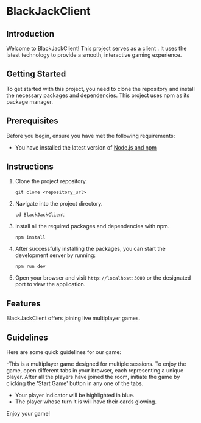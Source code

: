 # BlackJackClient

## Introduction
Welcome to BlackJackClient! This project serves as a client . It uses the latest technology to provide a smooth, interactive gaming experience. 

## Getting Started
To get started with this project, you need to clone the repository and install the necessary packages and dependencies. This project uses npm as its package manager.

## Prerequisites
Before you begin, ensure you have met the following requirements:
* You have installed the latest version of [Node.js and npm](https://nodejs.org/en/download/)

## Instructions

1. Clone the project repository.
    ```
    git clone <repository_url>
    ```
2. Navigate into the project directory.
    ```
    cd BlackJackClient
    ```
3. Install all the required packages and dependencies with npm.
    ```
    npm install
    ```
4. After successfully installing the packages, you can start the development server by running:
    ```
    npm run dev
    ```
5. Open your browser and visit `http://localhost:3000` or the designated port to view the application.

## Features
BlackJackClient offers joining live multiplayer games.


## Guidelines
Here are some quick guidelines for our game:

-This is a multiplayer game designed for multiple sessions.
  To enjoy the game, open different tabs in your browser, each representing a unique player.
  After all the players have joined the room,
  initiate the game by clicking the 'Start Game' button in any one of the tabs.

- Your player indicator will be highlighted in blue.
- The player whose turn it is will have their cards glowing.

Enjoy your game!
